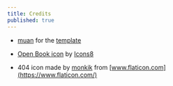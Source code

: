 ```yaml
---
title: Credits
published: true
---
```

- [muan](https://github.com/muan) for the [template](https://github.com/muan/scribble)

- [Open Book icon](https://icons8.com/icons/set/open-book) by [Icons8](https://icons8.com)

- 404 icon made by [monkik](https://www.flaticon.com/authors/monkik) from [www.flaticon.com](https://www.flaticon.com/)
